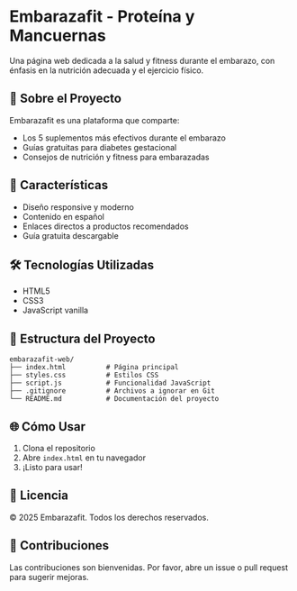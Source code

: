 # Embarazafit - Proteína y Mancuernas

Una página web dedicada a la salud y fitness durante el embarazo, con énfasis en la nutrición adecuada y el ejercicio físico.

## 🎯 Sobre el Proyecto

Embarazafit es una plataforma que comparte:
- Los 5 suplementos más efectivos durante el embarazo
- Guías gratuitas para diabetes gestacional
- Consejos de nutrición y fitness para embarazadas

## 🚀 Características

- Diseño responsive y moderno
- Contenido en español
- Enlaces directos a productos recomendados
- Guía gratuita descargable

## 🛠️ Tecnologías Utilizadas

- HTML5
- CSS3
- JavaScript vanilla

## 📁 Estructura del Proyecto

```
embarazafit-web/
├── index.html          # Página principal
├── styles.css          # Estilos CSS
├── script.js           # Funcionalidad JavaScript
├── .gitignore          # Archivos a ignorar en Git
└── README.md           # Documentación del proyecto
```

## 🌐 Cómo Usar

1. Clona el repositorio
2. Abre `index.html` en tu navegador
3. ¡Listo para usar!

## 📝 Licencia

© 2025 Embarazafit. Todos los derechos reservados.

## 🤝 Contribuciones

Las contribuciones son bienvenidas. Por favor, abre un issue o pull request para sugerir mejoras.
